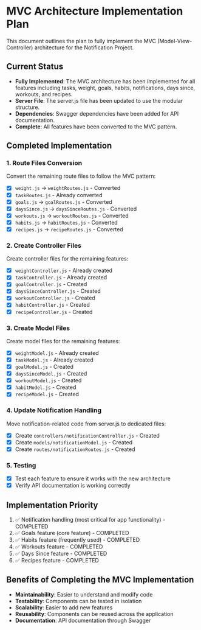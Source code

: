# MVC Architecture Implementation Plan

This document outlines the plan to fully implement the MVC (Model-View-Controller) architecture for the Notification Project.

## Current Status

- **Fully Implemented**: The MVC architecture has been implemented for all features including tasks, weight, goals, habits, notifications, days since, workouts, and recipes.
- **Server File**: The server.js file has been updated to use the modular structure.
- **Dependencies**: Swagger dependencies have been added for API documentation.
- **Complete**: All features have been converted to the MVC pattern.

## Completed Implementation

### 1. Route Files Conversion

Convert the remaining route files to follow the MVC pattern:

- [x] `weight.js` → `weightRoutes.js` - Converted
- [x] `taskRoutes.js` - Already converted
- [x] `goals.js` → `goalRoutes.js` - Converted
- [x] `daysSince.js` → `daysSinceRoutes.js` - Converted
- [x] `workouts.js` → `workoutRoutes.js` - Converted
- [x] `habits.js` → `habitRoutes.js` - Converted
- [x] `recipes.js` → `recipeRoutes.js` - Converted

### 2. Create Controller Files

Create controller files for the remaining features:

- [x] `weightController.js` - Already created
- [x] `taskController.js` - Already created
- [x] `goalController.js` - Created
- [x] `daysSinceController.js` - Created
- [x] `workoutController.js` - Created
- [x] `habitController.js` - Created
- [x] `recipeController.js` - Created

### 3. Create Model Files

Create model files for the remaining features:

- [x] `weightModel.js` - Already created
- [x] `taskModel.js` - Already created
- [x] `goalModel.js` - Created
- [x] `daysSinceModel.js` - Created
- [x] `workoutModel.js` - Created
- [x] `habitModel.js` - Created
- [x] `recipeModel.js` - Created

### 4. Update Notification Handling

Move notification-related code from server.js to dedicated files:

- [x] Create `controllers/notificationController.js` - Created
- [x] Create `models/notificationModel.js` - Created
- [x] Create `routes/notificationRoutes.js` - Created

### 5. Testing

- [x] Test each feature to ensure it works with the new architecture
- [x] Verify API documentation is working correctly

## Implementation Priority

1. ✅ Notification handling (most critical for app functionality) - COMPLETED
2. ✅ Goals feature (core feature) - COMPLETED
3. ✅ Habits feature (frequently used) - COMPLETED
4. ✅ Workouts feature - COMPLETED
5. ✅ Days Since feature - COMPLETED
6. ✅ Recipes feature - COMPLETED

## Benefits of Completing the MVC Implementation

- **Maintainability**: Easier to understand and modify code
- **Testability**: Components can be tested in isolation
- **Scalability**: Easier to add new features
- **Reusability**: Components can be reused across the application
- **Documentation**: API documentation through Swagger
